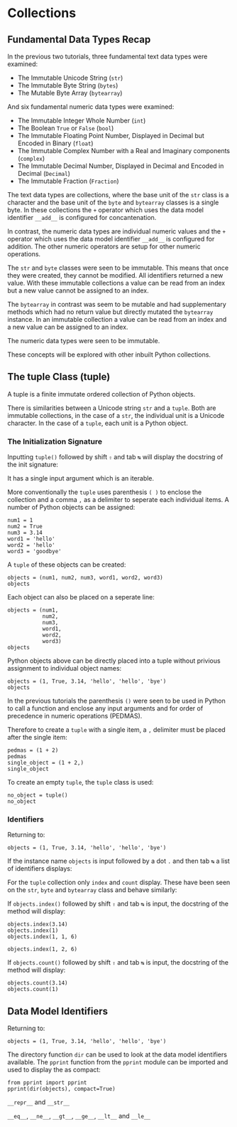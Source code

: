# Collections

## Fundamental Data Types Recap

In the previous two tutorials, three fundamental text data types were examined:

* The Immutable Unicode String (```str```)
* The Immutable Byte String (```bytes```)
* The Mutable Byte Array (```bytearray```)

And six fundamental numeric data types were examined:

* The Immutable Integer Whole Number (```int```)
* The Boolean ```True``` or ```False``` (```bool```)
* The Immutable Floating Point Number, Displayed in Decimal but Encoded in Binary (```float```)
* The Immutable Complex Number with a Real and Imaginary components (```complex```)
* The Immutable Decimal Number, Displayed in Decimal and Encoded in Decimal (```Decimal```)
* The Immutable Fraction (```Fraction```)

The text data types are collections, where the base unit of the ```str``` class is a character and the base unit of the ```byte``` and ```bytearray``` classes is a single byte. In these collections the ```+``` operator which uses the data model identifier ```__add__``` is configured for concantenation. 

In contrast, the numeric data types are individual numeric values and the ```+``` operator which uses the data model identifier ```__add__``` is configured for addition. The other numeric operators are setup for other numeric operations.

The ```str``` and ```byte``` classes were seen to be immutable. This means that once they were created, they cannot be modified. All identifiers returned a new value. With these immutable collections a value can be read from an index but a new value cannot be assigned to an index. 

The ```bytearray``` in contrast was seem to be mutable and had supplementary methods which had no return value but directly mutated the ```bytearray``` instance. In an immutable collection a value can be read from an index and a new value can be assigned to an index. 

The numeric data types were seen to be immutable.

These concepts will be explored with other inbuilt Python collections.

## The tuple Class (tuple)

A tuple is a finite immutate ordered collection of Python objects. 

There is similarities between a Unicode string ```str``` and a ```tuple```. Both are immutable collections, in the case of a ```str```, the individual unit is a Unicode character. In the case of a ```tuple```, each unit is a Python object.



### The Initialization Signature

Inputting ```tuple()``` followed by shift ```⇧``` and tab ```↹``` will display the docstring of the init signature:



It has a single input argument which is an iterable. 

More conventionally the ```tuple``` uses parenthesis ```( )``` to enclose the collection and a comma ```,``` as a delimiter to seperate each individual items. A number of Python objects can be assigned:

```
num1 = 1
num2 = True
num3 = 3.14
word1 = 'hello'
word2 = 'hello'
word3 = 'goodbye'
```



A ```tuple``` of these objects can be created:

```
objects = (num1, num2, num3, word1, word2, word3)
objects
```



Each object can also be placed on a seperate line:

```
objects = (num1, 
           num2, 
           num3, 
           word1, 
           word2, 
           word3)
objects
```



Python objects above can be directly placed into a tuple without privious assignment to individual object names:

```
objects = (1, True, 3.14, 'hello', 'hello', 'bye')
objects
```



In the previous tutorials the parenthesis ```()``` were seen to be used in Python to call a function and enclose any input arguments and for order of precedence in numeric operations (PEDMAS). 

Therefore to create a ```tuple``` with a single item, a ```,``` delimiter must be placed after the single item:

```
pedmas = (1 + 2)
pedmas
single_object = (1 + 2,)
single_object
```



To create an empty ```tuple```, the ```tuple``` class is used:

```
no_object = tuple()
no_object
```



### Identifiers

Returning to:

```
objects = (1, True, 3.14, 'hello', 'hello', 'bye')
```

If the instance name ```objects``` is input followed by a dot ```.``` and then tab ```↹``` a list of identifiers displays:



For the ```tuple``` collection only ```index``` and ```count``` display. These have been seen on the ```str```, ```byte``` and ```bytearray``` class and behave similarly:



If ```objects.index()``` followed by shift ```⇧``` and tab ```↹``` is input, the docstring of the method will display:



```
objects.index(3.14)
objects.index(1)
objects.index(1, 1, 6)
```


```
objects.index(1, 2, 6)
```



If ```objects.count()``` followed by shift ```⇧``` and tab ```↹``` is input, the docstring of the method will display:




```
objects.count(3.14)
objects.count(1)
```


## Data Model Identifiers

Returning to:

```
objects = (1, True, 3.14, 'hello', 'hello', 'bye')
```

The directory function ```dir``` can be used to look at the data model identifiers available. The ```pprint``` function from the ```pprint``` module can be imported and used to display the as compact:

```
from pprint import pprint
pprint(dir(objects), compact=True)
```




```__repr__``` and ```__str__```



```__eq__```, ```__ne__```, ```__gt__```, ```__ge__```, ```__lt__``` and ```__le__```













